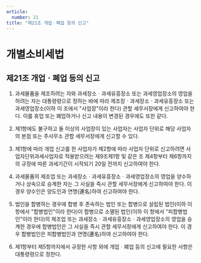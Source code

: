 ```yaml
---
article:
  number: 21
title: "제21조 개업ㆍ폐업 등의 신고"
---
```

# 개별소비세법

## 제21조 개업ㆍ폐업 등의 신고

1. 과세물품을 제조하려는 자와 과세장소ㆍ과세유흥장소 또는 과세영업장소의 영업을 하려는 자는 대통령령으로 정하는 바에 따라 제조장ㆍ과세장소ㆍ과세유흥장소 또는 과세영업장소(이하 이 조에서 "사업장"이라 한다) 관할 세무서장에게 신고하여야 한다. 이를 휴업 또는 폐업하거나 신고 내용이 변경된 경우에도 또한 같다.

2. 제1항에도 불구하고 둘 이상의 사업장이 있는 사업자는 사업자 단위로 해당 사업자의 본점 또는 주사무소 관할 세무서장에게 신고할 수 있다.

3. 제1항에 따라 개업 신고를 한 사업자가 제2항에 따라 사업자 단위로 신고하려면 사업자단위과세사업자로 적용받으려는 제9조제1항 및 같은 조 제4항부터 제6항까지의 규정에 따른 과세기간이 시작되기 20일 전까지 신고하여야 한다.

4. 과세물품의 제조업 또는 과세장소ㆍ과세유흥장소ㆍ과세영업장소의 영업을 양수하거나 상속으로 승계한 자는 그 사실을 즉시 관할 세무서장에게 신고하여야 한다. 이 경우 양수인은 양도인과 연명(連名)하여 신고하여야 한다.

5. 법인을 합병하는 경우에 합병 후 존속하는 법인 또는 합병으로 설립된 법인(이하 이 항에서 "합병법인"이라 한다)이 합병으로 소멸된 법인(이하 이 항에서 "피합병법인"이라 한다)의 제조업 또는 과세장소ㆍ과세유흥장소ㆍ과세영업장소의 영업을 승계한 경우에 합병법인은 그 사실을 즉시 관할 세무서장에게 신고하여야 한다. 이 경우 합병법인은 피합병법인과 연명(連名)하여 신고하여야 한다.

6. 제1항부터 제5항까지에서 규정한 사항 외에 개업ㆍ폐업 등의 신고에 필요한 사항은 대통령령으로 정한다.
